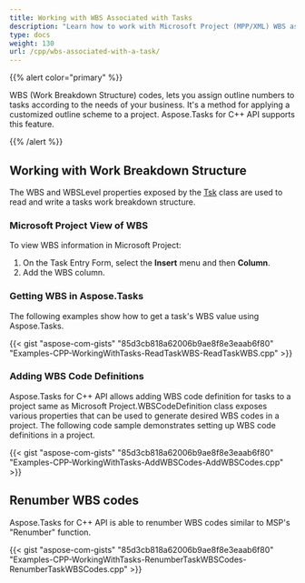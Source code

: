 ```yaml
---
title: Working with WBS Associated with Tasks
description: "Learn how to work with Microsoft Project (MPP/XML) WBS associated with tasks using Aspose.Tasks for C++."
type: docs
weight: 130
url: /cpp/wbs-associated-with-a-task/
---
```


{{% alert color="primary" %}} 

WBS (Work Breakdown Structure) codes, lets you assign outline numbers to tasks according to the needs of your business. It's a method for applying a customized outline scheme to a project. Aspose.Tasks for C++ API supports this feature.

{{% /alert %}}

## **Working with Work Breakdown Structure**
The WBS and WBSLevel properties exposed by the [Tsk](https://apireference.aspose.com/tasks/cpp/class/aspose.tasks.tsk) class are used to read and write a tasks work breakdown structure.

### **Microsoft Project View of WBS**
To view WBS information in Microsoft Project:

1. On the Task Entry Form, select the **Insert** menu and then **Column**.
2. Add the WBS column.

### **Getting WBS in Aspose.Tasks**
The following examples show how to get a task's WBS value using Aspose.Tasks.

{{< gist "aspose-com-gists" "85d3cb818a62006b9ae8f8e3eaab6f80" "Examples-CPP-WorkingWithTasks-ReadTaskWBS-ReadTaskWBS.cpp" >}}

### **Adding WBS Code Definitions**
Aspose.Tasks for C++ API allows adding WBS code definition for tasks to a project same as Microsoft Project.WBSCodeDefinition class exposes various properties that can be used to generate desired WBS codes in a project. The following code sample demonstrates setting up WBS code definitions in a project.

{{< gist "aspose-com-gists" "85d3cb818a62006b9ae8f8e3eaab6f80" "Examples-CPP-WorkingWithTasks-AddWBSCodes-AddWBSCodes.cpp" >}}

## **Renumber WBS codes**
Aspose.Tasks for C++ API is able to renumber WBS codes similar to MSP's "Renumber" function.

{{< gist "aspose-com-gists" "85d3cb818a62006b9ae8f8e3eaab6f80" "Examples-CPP-WorkingWithTasks-RenumberTaskWBSCodes-RenumberTaskWBSCodes.cpp" >}}
